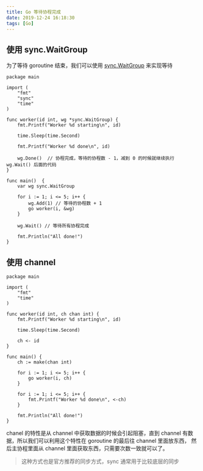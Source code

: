 ```yaml
---
title: Go 等待协程完成
date: 2019-12-24 16:18:30
tags: [Go]
---
```


## 使用 sync.WaitGroup

为了等待 goroutine 结束，我们可以使用 [sync.WaitGroup](https://golang.org/pkg/sync/#WaitGroup) 来实现等待

```
package main

import (
	"fmt"
	"sync"
	"time"
)

func worker(id int, wg *sync.WaitGroup) {
	fmt.Printf("Worker %d starting\n", id)

	time.Sleep(time.Second)

	fmt.Printf("Worker %d done\n", id)

	wg.Done()  // 协程完成，等待的协程数 - 1，减到 0 的时候就继续执行 wg.Wait() 后面的代码
}

func main()  {
	var wg sync.WaitGroup

	for i := 1; i <= 5; i++ {
		wg.Add(1) // 等待的协程数 + 1
		go worker(i, &wg)
	}

	wg.Wait() // 等待所有协程完成

	fmt.Println("All done!")
}

```


## 使用 channel

```
package main

import (
	"fmt"
	"time"
)

func worker(id int, ch chan int) {
	fmt.Printf("Worker %d starting\n", id)

	time.Sleep(time.Second)

	ch <- id
}

func main() {
	ch := make(chan int)

	for i := 1; i <= 5; i++ {
		go worker(i, ch)
	}

	for i := 1; i <= 5; i++ {
		fmt.Printf("Worker %d done\n", <-ch)
	}

	fmt.Println("All done!")
}

```

chanel 的特性是从 channel 中获取数据的时候会引起阻塞，直到 channel 有数据，所以我们可以利用这个特性在 goroutine 的最后往 channel 里面放东西，
然后主协程里面从 channel 里面获取东西，只需要次数一致就可以了。

> 这种方式也是官方推荐的同步方式，sync 通常用于比较底层的同步
